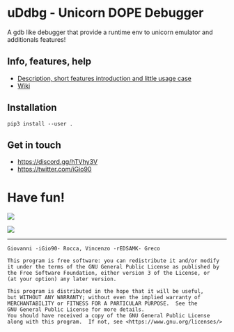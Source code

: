 
# uDdbg - Unicorn DOPE Debugger  
  
A gdb like debugger that provide a runtime env to unicorn emulator and additionals features!  
  
## Info, features, help  
* [Description, short features introduction and little usage case](http://www.giovanni-rocca.com/debug-static-context-uddbg-unicorn-dope-debugger/)
* [Wiki](https://github.com/iGio90/uDdbg/wiki)

## Installation
`pip3 install --user .`
  
## Get in touch  
* https://discord.gg/hTVhy3V  
* https://twitter.com/iGio90  
  
# Have fun!  

![](http://www.giovanni-rocca.com/wp-content/uploads/2018/02/Screenshot-from-2018-03-01-00-44-05.png)
  
![](http://www.giovanni-rocca.com/wp-content/uploads/2018/02/Screenshot-from-2018-03-01-00-44-46.png)

---

```Copyright (C) 2020 
Giovanni -iGio90- Rocca, Vincenzo -rEDSAMK- Greco  
  
This program is free software: you can redistribute it and/or modify  
it under the terms of the GNU General Public License as published by  
the Free Software Foundation, either version 3 of the License, or  
(at your option) any later version.  
  
This program is distributed in the hope that it will be useful,  
but WITHOUT ANY WARRANTY; without even the implied warranty of  
MERCHANTABILITY or FITNESS FOR A PARTICULAR PURPOSE.  See the  
GNU General Public License for more details.  
You should have received a copy of the GNU General Public License  
along with this program.  If not, see <https://www.gnu.org/licenses/>
```

